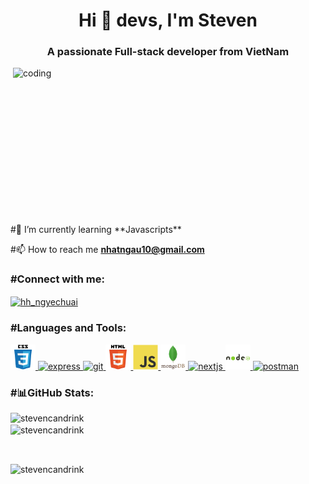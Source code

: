<h1 align="center">Hi 👋 devs, I'm Steven</h1>
<h3 align="center">A passionate Full-stack developer from VietNam</h3>
<img align="right" alt="coding" width = "500" height ="250" src="https://mir-s3-cdn-cf.behance.net/project_modules/fs/bbefa799786133.5efa9bf3d1b49.gif">
#🌱 I’m currently learning **Javascripts**

#📫 How to reach me **nhatngau10@gmail.com**

<h3 align="left">#Connect with me:</h3>
<p align="left">
<a href="https://instagram.com/hh_ngyechuai" target="blank"><img align="center" src="https://raw.githubusercontent.com/rahuldkjain/github-profile-readme-generator/master/src/images/icons/Social/instagram.svg" alt="hh_ngyechuai" height="30" width="40" /></a>
</p>

<h3 align="left">#Languages and Tools:</h3>
<p align="left"> <a href="https://www.w3schools.com/css/" target="_blank" rel="noreferrer"> <img src="https://raw.githubusercontent.com/devicons/devicon/master/icons/css3/css3-original-wordmark.svg" alt="css3" width="40" height="40"/> </a> <a href="https://expressjs.com" target="_blank" rel="noreferrer"> <img src="https://img.shields.io/badge/express.js-%23404d59.svg?style=for-the-badge&logo=express&logoColor=%2361DAFB" alt="express" width="40" height="40"/> </a> <a href="https://git-scm.com/" target="_blank" rel="noreferrer"> <img src="https://www.vectorlogo.zone/logos/git-scm/git-scm-icon.svg" alt="git" width="40" height="40"/> </a> <a href="https://www.w3.org/html/" target="_blank" rel="noreferrer"> <img src="https://raw.githubusercontent.com/devicons/devicon/master/icons/html5/html5-original-wordmark.svg" alt="html5" width="40" height="40"/> </a> <a href="https://developer.mozilla.org/en-US/docs/Web/JavaScript" target="_blank" rel="noreferrer"> <img src="https://raw.githubusercontent.com/devicons/devicon/master/icons/javascript/javascript-original.svg" alt="javascript" width="40" height="40"/> </a> <a href="https://www.mongodb.com/" target="_blank" rel="noreferrer"> <img src="https://raw.githubusercontent.com/devicons/devicon/master/icons/mongodb/mongodb-original-wordmark.svg" alt="mongodb" width="40" height="40"/> </a> <a href="https://nextjs.org/" target="_blank" rel="noreferrer"> <img src="https://img.shields.io/badge/Next-black?style=for-the-badge&logo=next.js&logoColor=white" alt="nextjs" width="40" height="40"/> </a> <a href="https://nodejs.org" target="_blank" rel="noreferrer"> <img src="https://raw.githubusercontent.com/devicons/devicon/master/icons/nodejs/nodejs-original-wordmark.svg" alt="nodejs" width="40" height="40"/> </a> <a href="https://postman.com" target="_blank" rel="noreferrer"> <img src="https://www.vectorlogo.zone/logos/getpostman/getpostman-icon.svg" alt="postman" width="40" height="40"/> </a> </p>
<h3 align="left">#📊GitHub Stats:</h3>

<p><img align="left" width= "400" src="https://github-readme-stats.vercel.app/api?username=StevenCanDrink&theme=dracula&hide_border=true&include_all_commits=false&count_private=true" alt="stevencandrink" /><img align="center" width="400" height = "158" src="https://github-readme-streak-stats.herokuapp.com/?user=StevenCanDrink&theme=dracula&hide_border=true" alt="stevencandrink" /></p>

<p>&nbsp;</p>

<p><img align="center" src="https://github-readme-stats.vercel.app/api/top-langs/?username=StevenCanDrink&theme=dracula&hide_border=true&include_all_commits=false&count_private=true&layout=compact" alt="stevencandrink" /></p>



